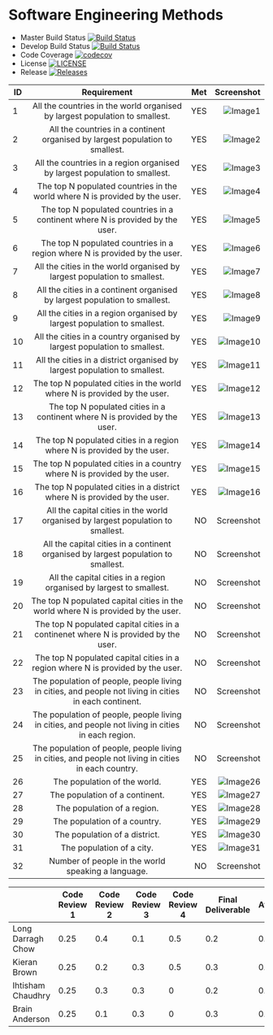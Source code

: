 # Software Engineering Methods

- Master Build Status [![Build Status](https://travis-ci.com/LongDarragh/sem.svg?branch=master)](https://travis-ci.com/LongDarragh/sem)
- Develop Build Status [![Build Status](https://travis-ci.com/LongDarragh/sem.svg?branch=develop)](https://travis-ci.com/LongDarragh/sem)
- Code Coverage [![codecov](https://codecov.io/gh/Kieran813/sem/branch/master/graph/badge.svg)](https://codecov.io/gh/Kieran813/sem)
- License [![LICENSE](https://img.shields.io/github/license/LongDarragh/sem.svg?style=flat-square)](https://github.com/LongDarragh/sem/blob/master/LICENSE)
- Release [![Releases](https://img.shields.io/github/release/LongDarragh/sem/all.svg?style=flat-square)](https://github.com/LongDarragh/sem/releases)

| ID | Requirement | Met | Screenshot |
| ------------- |:-------------:| -----:| ----:|
| 1 | All the countries in the world organised by largest population to smallest. | YES | ![Image1](https://github.com/LongDarragh/sem/tree/master/Screenshots/1.png) |
| 2 | All the countries in a continent organised by largest population to smallest. | YES | ![Image2](https://github.com/LongDarragh/sem/tree/master/Screenshots/2.png) |
| 3 | All the countries in a region organised by largest population to smallest. | YES | ![Image3](https://github.com/LongDarragh/sem/tree/master/Screenshots/3.png) |
| 4 | The top N populated countries in the world where N is provided by the user. | YES | ![Image4](https://github.com/LongDarragh/sem/tree/master/Screenshots/4.png) |
| 5 | The top N populated countries in a continent where N is provided by the user. | YES | ![Image5](https://github.com/LongDarragh/sem/tree/master/Screenshots/5.png) |
| 6 | The top N populated countries in a region where N is provided by the user. | YES | ![Image6](https://github.com/LongDarragh/sem/tree/master/Screenshots/6.png) |
| 7 | All the cities in the world organised by largest population to smallest. | YES | ![Image7](https://github.com/LongDarragh/sem/tree/master/Screenshots/7.png) |
| 8 | All the cities in a continent organised by largest population to smallest. | YES | ![Image8](https://github.com/LongDarragh/sem/tree/master/Screenshots/8.png) |
| 9 | All the cities in a region organised by largest population to smallest. | YES | ![Image9](https://github.com/LongDarragh/sem/tree/master/Screenshots/9.png) |
| 10 | All the cities in a country organised by largest population to smallest. | YES | ![Image10](https://github.com/LongDarragh/sem/tree/master/Screenshots/10.png) |
| 11 | All the cities in a district organised by largest population to smallest. | YES | ![Image11](https://github.com/LongDarragh/sem/tree/master/Screenshots/11.png) |
| 12 | The top N populated cities in the world where N is provided by the user. | YES | ![Image12](https://github.com/LongDarragh/sem/tree/master/Screenshots/12.png) |
| 13 | The top N populated cities in a continent where N is provided by the user. | YES | ![Image13](https://github.com/LongDarragh/sem/tree/master/Screenshots/13.png) |
| 14 | The top N populated cities in a region where N is provided by the user. | YES | ![Image14](https://github.com/LongDarragh/sem/tree/master/Screenshots/14.png) |
| 15 | The top N populated cities in a country where N is provided by the user. | YES | ![Image15](https://github.com/LongDarragh/sem/tree/master/Screenshots/15.png) |
| 16 | The top N populated cities in a district where N is provided by the user. | YES | ![Image16](https://github.com/LongDarragh/sem/tree/master/Screenshots/16.png) |
| 17 | All the capital cities in the world organised by largest population to smallest. | NO | Screenshot |
| 18 | All the capital cities in a continent organised by largest population to smallest. | NO | Screenshot |
| 19 | All the capital cities in a region organised by largest to smallest. | NO | Screenshot |
| 20 | The top N populated capital cities in the world where N is provided by the user. | NO | Screenshot |
| 21 | The top N populated capital cities in a continenet where N is provided by the user. | NO | Screenshot |
| 22 | The top N populated capital cities in a region where N is provided by the user. | NO | Screenshot |
| 23 | The population of people, people living in cities, and people not living in cities in each continent. | NO | Screenshot |
| 24 | The population of people, people living in cities, and people not living in cities in each region. | NO | Screenshot |
| 25 | The population of people, people living in cities, and people not living in cities in each country. | NO | Screenshot |
| 26 | The population of the world. | YES | ![Image26](https://github.com/LongDarragh/sem/tree/master/Screenshots/26.png) |
| 27 | The population of a continent. | YES | ![Image27](https://github.com/LongDarragh/sem/tree/master/Screenshots/27.png) |
| 28 | The population of a region. | YES | ![Image28](https://github.com/LongDarragh/sem/tree/master/Screenshots/28.png) |
| 29 | The population of a country. | YES | ![Image29](https://github.com/LongDarragh/sem/tree/master/Screenshots/29.png) |
| 30 | The population of a district. | YES | ![Image30](https://github.com/LongDarragh/sem/tree/master/Screenshots/30.png) |
| 31 | The population of a city. | YES | ![Image31](https://github.com/LongDarragh/sem/tree/master/Screenshots/31.png) |
| 32 | Number of people in the world speaking a language. | NO | Screenshot |



|                   | Code Review 1 | Code Review 2 | Code Review 3 | Code Review 4 | Final Deliverable | Average |
| ------------- | ------------- | ----- | ----- | ----- | ----- | ----- |
| Long Darragh Chow | 0.25           | 0.4           | 0.1           | 0.5           | 0.2               | 0.29    |
| Kieran Brown      | 0.25           | 0.2           | 0.3           | 0.5           | 0.3               | 0.31    |
| Ihtisham Chaudhry | 0.25           | 0.3           | 0.3           | 0             | 0.2               | 0.21    |
| Brain Anderson    | 0.25           | 0.1           | 0.3           | 0             | 0.3               | 0.19    |
